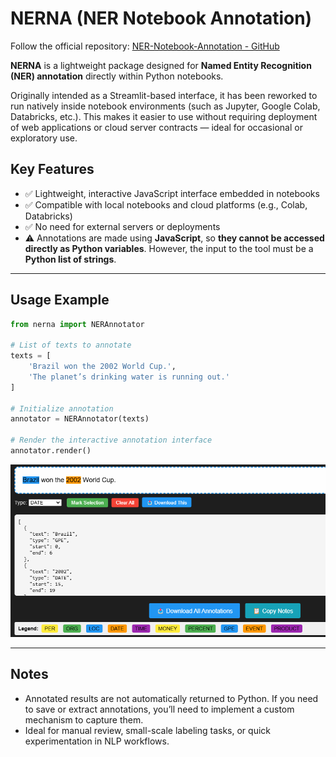 # NERNA (NER Notebook Annotation)

Follow the official repository: [NER-Notebook-Annotation - GitHub](https://github.com/danttis/NER-Notebook-Annotation/) 	


**NERNA** is a lightweight package designed for **Named Entity Recognition (NER) annotation** directly within Python notebooks.

Originally intended as a Streamlit-based interface, it has been reworked to run natively inside notebook environments (such as Jupyter, Google Colab, Databricks, etc.). This makes it easier to use without requiring deployment of web applications or cloud server contracts — ideal for occasional or exploratory use.

## Key Features

* ✅ Lightweight, interactive JavaScript interface embedded in notebooks
* ✅ Compatible with local notebooks and cloud platforms (e.g., Colab, Databricks)
* ✅ No need for external servers or deployments
* ⚠️ Annotations are made using **JavaScript**, so **they cannot be accessed directly as Python variables**. However, the input to the tool must be a **Python list of strings**.

---

## Usage Example

```python
from nerna import NERAnnotator

# List of texts to annotate
texts = [
    'Brazil won the 2002 World Cup.',
    'The planet’s drinking water is running out.'
]

# Initialize annotation
annotator = NERAnnotator(texts)

# Render the interactive annotation interface
annotator.render()
```
![NERNA Screenshot](docs/img/image.png)

---

## Notes

* Annotated results are not automatically returned to Python. If you need to save or extract annotations, you’ll need to implement a custom mechanism to capture them.
* Ideal for manual review, small-scale labeling tasks, or quick experimentation in NLP workflows.

